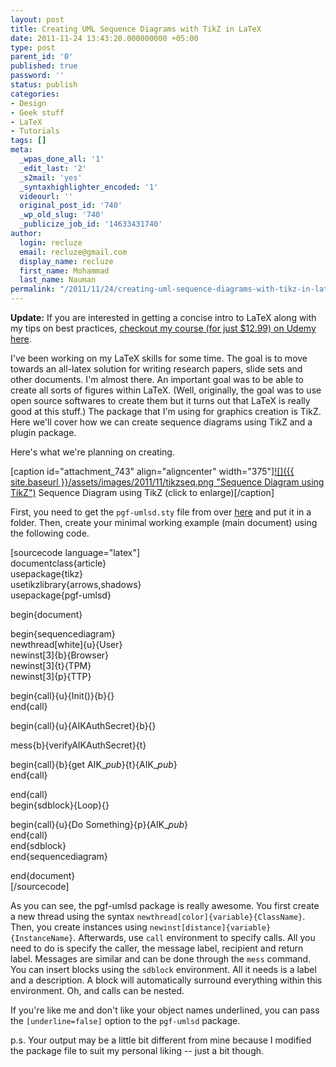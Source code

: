 ```yaml
---
layout: post
title: Creating UML Sequence Diagrams with TikZ in LaTeX
date: 2011-11-24 13:43:20.000000000 +05:00
type: post
parent_id: '0'
published: true
password: ''
status: publish
categories:
- Design
- Geek stuff
- LaTeX
- Tutorials
tags: []
meta:
  _wpas_done_all: '1'
  _edit_last: '2'
  _s2mail: 'yes'
  _syntaxhighlighter_encoded: '1'
  videourl: ''
  original_post_id: '740'
  _wp_old_slug: '740'
  _publicize_job_id: '14633431740'
author:
  login: recluze
  email: recluze@gmail.com
  display_name: recluze
  first_name: Mohammad
  last_name: Nauman
permalink: "/2011/11/24/creating-uml-sequence-diagrams-with-tikz-in-latex/"
---
```

 **Update:** If you are interested in getting a concise intro to LaTeX along with my tips on best practices, [checkout my course (for just $12.99) on Udemy here](https://www.udemy.com/latex-for-everyone-and-everything/?couponCode=RECLUZE-Q-OFF).

I've been working on my LaTeX skills for some time. The goal is to move towards an all-latex solution for writing research papers, slide sets and other documents. I'm almost there. An important goal was to be able to create all sorts of figures within LaTeX. (Well, originally, the goal was to use open source softwares to create them but it turns out that LaTeX is really good at this stuff.) The package that I'm using for graphics creation is TikZ. Here we'll cover how we can create sequence diagrams using TikZ and a plugin package.

Here's what we're planning on creating.

[caption id="attachment\_743" align="aligncenter" width="375"][![]({{ site.baseurl }}/assets/images/2011/11/tikzseq.png "Sequence Diagram using TikZ")](http://recluze.files.wordpress.com/2011/11/tikzseq.png) Sequence Diagram using TikZ (click to enlarge)[/caption]

<!--more-->

First, you need to get the `pgf-umlsd.sty` file from over [here](http://code.google.com/p/pgf-umlsd/) and put it in a folder. Then, create your minimal working example (main document) using the following code.

[sourcecode language="latex"]  
documentclass{article}  
usepackage{tikz}  
usetikzlibrary{arrows,shadows}  
usepackage{pgf-umlsd}

begin{document}

begin{sequencediagram}  
newthread[white]{u}{User}  
newinst[3]{b}{Browser}  
newinst[3]{t}{TPM}  
newinst[3]{p}{TTP}

begin{call}{u}{Init()}{b}{}  
end{call}

begin{call}{u}{AIKAuthSecret}{b}{}

mess{b}{verifyAIKAuthSecret}{t}

begin{call}{b}{get AIK$\_{pub}$}{t}{AIK$\_{pub}$}  
 end{call}

end{call}  
 begin{sdblock}{Loop}{}

begin{call}{u}{Do Something}{p}{AIK$\_{pub}$}  
 end{call}  
 end{sdblock}  
end{sequencediagram}

end{document}  
[/sourcecode]

As you can see, the pgf-umlsd package is really awesome. You first create a new thread using the syntax `newthread[color]{variable}{ClassName}`. Then, you create instances using `newinst[distance]{variable}{InstanceName}`. Afterwards, use `call` environment to specify calls. All you need to do is specify the caller, the message label, recipient and return label. Messages are similar and can be done through the `mess` command. You can insert blocks using the `sdblock` environment. All it needs is a label and a description. A block will automatically surround everything within this environment. Oh, and calls can be nested.

If you're like me and don't like your object names underlined, you can pass the `[underline=false]` option to the `pgf-umlsd` package.

p.s. Your output may be a little bit different from mine because I modified the package file to suit my personal liking -- just a bit though.

